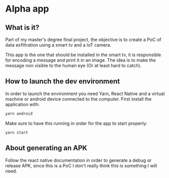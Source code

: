 # Alpha app

## What is it?

Part of my master's degree final project, the objective is to create a PoC of data exfiltration using a smart tv and a IoT camera. 

This app is the one that should be installed in the smart tv, it is responsible for encoding a message and print it in an image. The idea is to make the message non visible to the human eye (Or at least hard to catch).

## How to launch the dev environment

In order to launch the environment you need Yarn, React Native and a virtual machine or android device connected to the computer. First install the application with:
```bash
yarn android
```

Make sure to have this running in order for the app to start properly:
```
yarn start
```

## About generating an APK

Follow the react native documentation in order to generate a debug or release APK, since this is a PoC I don't really think this is something I will need.
